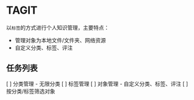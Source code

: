 # TAGIT

以`标签`的方式进行个人知识管理，主要特点：

- 管理对象为本地文件/文件夹、网络资源
- 自定义分类、标签、评注

## 任务列表

[ ] 分类管理 - 无限分类
[ ] 标签管理
[ ] 对象管理 - 自定义分类、标签、评注
[ ] 按分类/标签筛选对象

